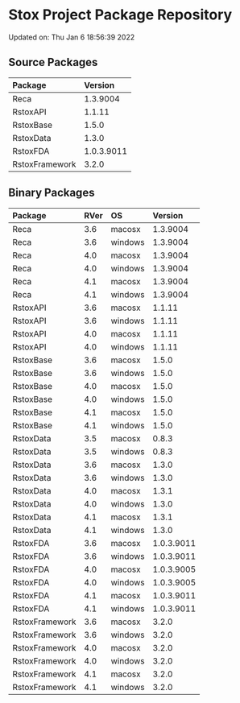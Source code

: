 # Stox Project Package Repository


Updated on: Thu Jan  6 18:56:39 2022
## Source Packages

|Package        |Version    |
|:--------------|:----------|
|Reca           |1.3.9004   |
|RstoxAPI       |1.1.11     |
|RstoxBase      |1.5.0      |
|RstoxData      |1.3.0      |
|RstoxFDA       |1.0.3.9011 |
|RstoxFramework |3.2.0      |

## Binary Packages

|Package        |RVer |OS      |Version    |
|:--------------|:----|:-------|:----------|
|Reca           |3.6  |macosx  |1.3.9004   |
|Reca           |3.6  |windows |1.3.9004   |
|Reca           |4.0  |macosx  |1.3.9004   |
|Reca           |4.0  |windows |1.3.9004   |
|Reca           |4.1  |macosx  |1.3.9004   |
|Reca           |4.1  |windows |1.3.9004   |
|RstoxAPI       |3.6  |macosx  |1.1.11     |
|RstoxAPI       |3.6  |windows |1.1.11     |
|RstoxAPI       |4.0  |macosx  |1.1.11     |
|RstoxAPI       |4.0  |windows |1.1.11     |
|RstoxBase      |3.6  |macosx  |1.5.0      |
|RstoxBase      |3.6  |windows |1.5.0      |
|RstoxBase      |4.0  |macosx  |1.5.0      |
|RstoxBase      |4.0  |windows |1.5.0      |
|RstoxBase      |4.1  |macosx  |1.5.0      |
|RstoxBase      |4.1  |windows |1.5.0      |
|RstoxData      |3.5  |macosx  |0.8.3      |
|RstoxData      |3.5  |windows |0.8.3      |
|RstoxData      |3.6  |macosx  |1.3.0      |
|RstoxData      |3.6  |windows |1.3.0      |
|RstoxData      |4.0  |macosx  |1.3.1      |
|RstoxData      |4.0  |windows |1.3.0      |
|RstoxData      |4.1  |macosx  |1.3.1      |
|RstoxData      |4.1  |windows |1.3.0      |
|RstoxFDA       |3.6  |macosx  |1.0.3.9011 |
|RstoxFDA       |3.6  |windows |1.0.3.9011 |
|RstoxFDA       |4.0  |macosx  |1.0.3.9005 |
|RstoxFDA       |4.0  |windows |1.0.3.9005 |
|RstoxFDA       |4.1  |macosx  |1.0.3.9011 |
|RstoxFDA       |4.1  |windows |1.0.3.9011 |
|RstoxFramework |3.6  |macosx  |3.2.0      |
|RstoxFramework |3.6  |windows |3.2.0      |
|RstoxFramework |4.0  |macosx  |3.2.0      |
|RstoxFramework |4.0  |windows |3.2.0      |
|RstoxFramework |4.1  |macosx  |3.2.0      |
|RstoxFramework |4.1  |windows |3.2.0      |
